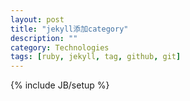 ```yaml
---
layout: post
title: "jekyll添加category"
description: ""
category: Technologies
tags: [ruby, jekyll, tag, github, git]
---
```

{% include JB/setup %}
